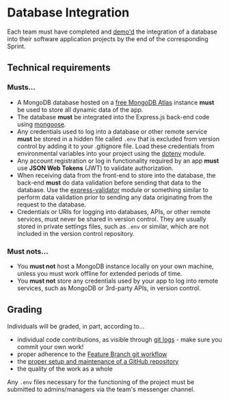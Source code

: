 # Database Integration

Each team must have completed and [demo'd](https://knowledge.kitchen/content/courses/agile-development-and-devops/scrum/stakeholder-demos/) the integration of a database into their software application projects by the end of the corresponding Sprint.

## Technical requirements

### Musts...

- A MongoDB database hosted on a [free MongoDB Atlas](https://www.mongodb.com/cloud/atlas) instance **must** be used to store all dynamic data of the app.
- The database **must** be integrated into the Express.js back-end code using [mongoose](https://mongoosejs.com/).
- Any credentials used to log into a database or other remote service **must** be stored in a hidden file called `.env` that is excluded from version control by adding it to your .gitignore file. Load these credentials from environmental variables into your project using the [dotenv](https://github.com/motdotla/dotenv) module.
- Any account registration or log in functionality required by an app **must** use **JSON Web Tokens** (JWT) to validate authorization.
- When receiving data from the front-end to store into the database, the back-end **must** do data validation before sending that data to the database. Use the [express-validator](https://express-validator.github.io/docs/) module or something similar to perform data validation prior to sending any data originating from the request to the database.
- Credentials or URIs for logging into databases, APIs, or other remote services, must never be shared in version control. They are usually stored in private settings files, such as `.env` or similar, which are not included in the version control repository.

### Must nots...

- You **must not** host a MongoDB instance locally on your own machine, unless you must work offline for extended periods of time.
- You **must not** store any credentials used by your app to log into remote services, such as MongoDB or 3rd-party APIs, in version control.

## Grading

Individuals will be graded, in part, according to...

- individual code contributions, as visible through [git logs](https://github.com/bloombar/git-developer-contribution-analysis) - make sure you commit your own work!
- proper adherence to the [Feature Branch git workflow](https://knowledge.kitchen/content/courses/agile-development-and-devops/slides/feature-branch-workflow/)
- the [proper setup and maintenance of a GitHub repository](./instructions-0c-project-setup.md)
- the quality of the work as a whole

Any `.env` files necessary for the functioning of the project must be submitted to admins/managers via the team's messenger channel.
